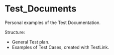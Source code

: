 # Test_Documents
Personal examples of the Test Documentation.

Structure:
- General Test plan.
- Examples of Test Cases, created with TestLink.
